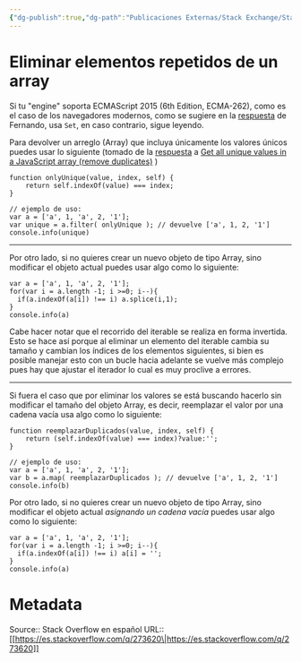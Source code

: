```yaml
---
{"dg-publish":true,"dg-path":"Publicaciones Externas/Stack Exchange/Stack Overflow en español/es.stackoverflow.com-273620.md","permalink":"/publicaciones-externas/stack-exchange/stack-overflow-en-espanol/es-stackoverflow-com-273620/","title":"Eliminar elementos repetidos de un array","hide":true,"noteIcon":"default","created":"2024-04-03T12:49:10.355-06:00","updated":"2024-04-05T16:43:55.434-06:00"}
---
```


# Eliminar elementos repetidos de un array

Si tu "engine"  soporta  ECMAScript 2015 (6th Edition, ECMA-262), como es el caso de los navegadores modernos, como se sugiere en la [respuesta][1] de Fernando, usa `Set`, en caso contrario, sigue leyendo.

Para devolver un arreglo (Array) que incluya únicamente los valores únicos puedes usar lo siguiente (tomado de la [respuesta][2] a [Get all unique values in a JavaScript array (remove duplicates)](https://stackoverflow.com/q/1960473/1595451) )

<!-- begin snippet: js hide: false console: true babel: false -->

<!-- language: lang-js -->

    function onlyUnique(value, index, self) { 
        return self.indexOf(value) === index;
    }

    // ejemplo de uso:
    var a = ['a', 1, 'a', 2, '1'];
    var unique = a.filter( onlyUnique ); // devuelve ['a', 1, 2, '1']
    console.info(unique)

<!-- end snippet -->

<hr>

Por otro lado, si no quieres crear un nuevo objeto de tipo Array, sino modificar el objeto actual puedes usar algo como lo siguiente:

<!-- begin snippet: js hide: false console: true babel: false -->

<!-- language: lang-js -->

    var a = ['a', 1, 'a', 2, '1'];
    for(var i = a.length -1; i >=0; i--){
      if(a.indexOf(a[i]) !== i) a.splice(i,1);
    }
    console.info(a)

<!-- end snippet -->

Cabe hacer notar que el recorrido del iterable se realiza en forma invertida. Esto se hace así porque al eliminar un elemento del iterable cambia su tamaño y cambian los índices de los elementos siguientes, si bien es posible manejar esto con un bucle hacia adelante se vuelve más complejo pues hay que ajustar el iterador lo cual es muy proclive a errores.

<hr>

Si fuera el caso que por eliminar los valores se está buscando hacerlo sin modificar el tamaño del objeto Array, es decir, reemplazar el valor por una cadena vacía usa algo como lo siguiente:

<!-- begin snippet: js hide: false console: true babel: false -->

<!-- language: lang-js -->

    function reemplazarDuplicados(value, index, self) { 
        return (self.indexOf(value) === index)?value:'';
    }

    // ejemplo de uso:
    var a = ['a', 1, 'a', 2, '1'];
    var b = a.map( reemplazarDuplicados ); // devuelve ['a', 1, 2, '1']
    console.info(b)

<!-- end snippet -->

Por otro lado, si no quieres crear un nuevo objeto de tipo Array, sino modificar el objeto actual *asignando un cadena vacía* puedes usar algo como lo siguiente:

<!-- begin snippet: js hide: false console: true babel: false -->

<!-- language: lang-js -->

    var a = ['a', 1, 'a', 2, '1'];
    for(var i = a.length -1; i >=0; i--){
      if(a.indexOf(a[i]) !== i) a[i] = '';
    }
    console.info(a)

<!-- end snippet -->

  [1]: https://es.stackoverflow.com/a/273733/65
  [2]: https://stackoverflow.com/a/14438954/1595451

# Metadata
Source:: Stack Overflow en español
URL:: [[https://es.stackoverflow.com/q/273620\|https://es.stackoverflow.com/q/273620]]

